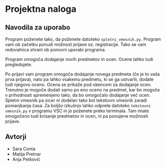 # Projektna naloga

## Navodila za uporabo

Program poženete tako, da poženete datoteko `spletni_vmesnik.py`. Program vam ob začetku ponudi možnost prijave oz. registracije. Tako se vam redovalnica shrani ob ponovni uporabi programa. 

Program omogoča dodajanje novih predmetov in ocen. Ocene lahko tudi pregledujete.

Po prijavi vam program omogoča dodajanje novega predmeta (če je to vaša prva prijava), nato pa lahko vsakemu predmetu, ki se ga ustvarili, dodate tudi njegovo oceno. Ocena se prikaže pod okencem za dodajanje ocen. Trenutno je mogoče dodati samo po eno oceno na predmet, kar bo mogoče v prihodnosti spremenjeno tako, da bo omogočalo dodajanje več ocen. Spletni vmesnik pa sicer ni dodelan tako kot tekstovni vmesnik zaradi pomanjkanja časa. Za boljšo izkušnjo lahko odprete datoteko `tekstovni vmesnik.py` v programu VSC in jo poženete preko terminala. Tam imate omogočeno tudi brisanje predmetov in ocen, ni pa ponujene možnosti prijave. 

## Avtorji

- Sara Conta
- Matija Pretnar
- Anja Petković
